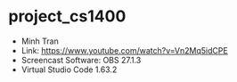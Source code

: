 # project_cs1400 
 
- Minh Tran
- Link: https://www.youtube.com/watch?v=Vn2Mq5idCPE
- Screencast Software: OBS 27.1.3
- Virtual Studio Code 1.63.2
